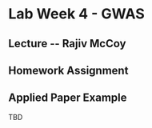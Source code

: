 # Lab Week 4 - GWAS

## Lecture -- Rajiv McCoy


## Homework Assignment


## Applied Paper Example

TBD
